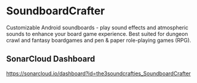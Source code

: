 # SoundboardCrafter

Customizable Android soundboards - play sound effects and atmospheric sounds to enhance your board
game experience. Best suited for dungeon crawl and fantasy boardgames and pen & paper role-playing games (RPG).

## SonarCloud Dashboard
https://sonarcloud.io/dashboard?id=the3soundcrafties_SoundboardCrafter
